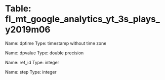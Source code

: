 Table: fl_mt_google_analytics_yt_3s_plays_y2019m06
==================================================

Name: dptime
Type: timestamp without time zone

Name: dpvalue
Type: double precision

Name: ref_id
Type: integer

Name: step
Type: integer

